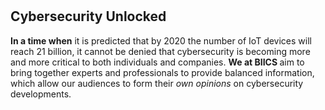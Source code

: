 # 
<html>
	<head>
		<title>Bordeaux Institute of International Cybersecurity Studies </title>
	</head>
		<h2> Cybersecurity Unlocked </h2>
			<body>
				<p1><strong>In a time when</strong> it is predicted that by 2020 the number of IoT devices will reach 21 billion, it cannot be denied that cybersecurity is becoming more and more critical to both individuals and companies.</p1>
				<p2><strong>We at BIICS </strong>aim to bring together experts and professionals to provide balanced information, which allow our audiences to form their <em>own opinions</em> on cybersecurity developments. </p2>
			</body>

</html>


